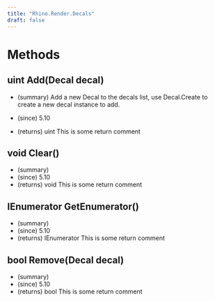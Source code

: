 ```yaml
---
title: "Rhino.Render.Decals"
draft: false
---
```


# Methods
## uint Add(Decal decal)
- (summary) 
     Add a new Decal to the decals list, use Decal.Create to create
     a new decal instance to add.
     
- (since) 5.10
- (returns) uint This is some return comment
## void Clear()
- (summary) 
- (since) 5.10
- (returns) void This is some return comment
## IEnumerator<Decal> GetEnumerator()
- (summary) 
- (since) 5.10
- (returns) IEnumerator<Decal> This is some return comment
## bool Remove(Decal decal)
- (summary) 
- (since) 5.10
- (returns) bool This is some return comment
